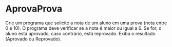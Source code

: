 # AprovaProva
Crie um programa que solicite a nota de um aluno em uma prova (nota entre 0 e 10). O programa deve verificar se a nota é maior ou igual a 6. Se for, o aluno está aprovado, caso contrário, está reprovado. Exiba o resultado (Aprovado ou Reprovado).
